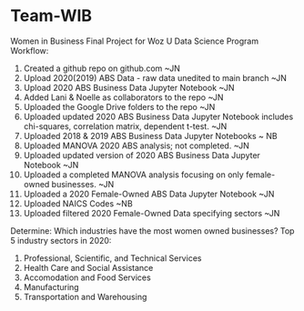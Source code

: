 # Team-WIB
Women in Business Final Project for Woz U Data Science Program
Workflow:
1. Created a github repo on github.com ~JN
2. Upload 2020(2019) ABS Data - raw data unedited to main branch ~JN
3. Upload 2020 ABS Business Data Jupyter Notebook ~JN
4. Added Lani & Noelle as collaborators to the repo ~JN
5. Uploaded the Google Drive folders to the repo ~JN
6. Uploaded updated 2020 ABS Business Data Jupyter Notebook includes chi-squares, correlation matrix, dependent t-test. ~JN
7. Uploaded 2018 & 2019 ABS Business Data Jupyter Notebooks ~ NB
8. Uploaded MANOVA 2020 ABS analysis; not completed. ~JN
9. Uploaded updated version of 2020 ABS Business Data Jupyter Notebook ~JN
10. Uploaded a completed MANOVA analysis focusing on only female-owned businesses. ~JN
11. Uploaded a 2020 Female-Owned ABS Data Jupyter Notebook ~JN
12. Uploaded NAICS Codes ~NB
13. Uploaded filtered 2020 Female-Owned Data specifying sectors ~JN

Determine: Which industries have the most women owned businesses?
Top 5 industry sectors in 2020:
1. Professional, Scientific, and Technical Services
2. Health Care and Social Assistance
3. Accomodation and Food Services
4. Manufacturing 
5. Transportation and Warehousing 